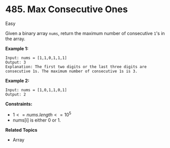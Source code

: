 # 485. Max Consecutive Ones

Easy

Given a binary array `nums`, return the maximum number of consecutive `1`'s in the array.

 

**Example 1:**
```
Input: nums = [1,1,0,1,1,1]
Output: 3
Explanation: The first two digits or the last three digits are consecutive 1s. The maximum number of consecutive 1s is 3.
```
**Example 2:**
```
Input: nums = [1,0,1,1,0,1]
Output: 2
``` 

**Constraints:**

- $1 <= nums.length <= 10^5$
- nums[i] is either 0 or 1.

**Related Topics**
- Array